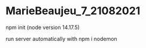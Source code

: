 # MarieBeaujeu_7_21082021

npm init (node version 14.17.5)

run server automatically with npm i nodemon